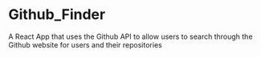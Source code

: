 # Github_Finder
A React App that uses the Github API to allow users to search through the Github website for users and their repositories
